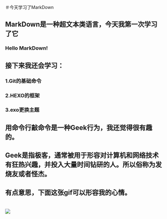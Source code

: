 ＃今天学习了MarkDown
## MarkDown是一种超文本类语言，今天我第一次学习了它
### Hello MarkDown!
## 接下来我还会学习：
### 1.Git的基础命令
### 2.HEXO的框架
### 3.exo更换主题
 ## 用命令行敲命令是一种**Geek**行为，我还觉得很有趣的。
## Geek是指极客，通常被用于形容对计算机和网络技术有狂热兴趣，并投入大量时间钻研的人。所以俗称为发烧友或者怪杰。
## 有点意思，下面这张gif可以形容我的心情。
# ![](https://qgt-style.oss-cn-hangzhou.aliyuncs.com/newcoursep4/g1/g1-2-2/tenor.gif)
